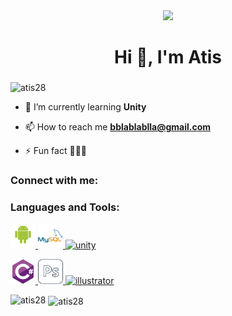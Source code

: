 <div align="center">
  <img height="200" src="https://www.icegif.com/wp-content/uploads/icegif-4058.gif"  />
</div>

<h1 align="center">Hi 👋, I'm Atis</h1>
<h3 align="center"></h3>

<p align="left"> <img src="https://komarev.com/ghpvc/?username=atis28&label=Profile%20views&color=0e75b6&style=flat" alt="atis28" /> </p>

- 🌱 I’m currently learning **Unity**

- 📫 How to reach me **bblablablla@gmail.com**

- ⚡ Fun fact **🍋🍋🍋**

<h3 align="left">Connect with me:</h3>
<p align="left">
</p>

<h3 align="left">Languages and Tools:</h3>
<p align="left"> 
  <a href="https://developer.android.com" target="_blank" rel="noreferrer"> <img src="https://raw.githubusercontent.com/devicons/devicon/master/icons/android/android-original-wordmark.svg" alt="android" width="40" height="40"/> </a>   <a href="https://www.mysql.com/" target="_blank" rel="noreferrer"> <img src="https://raw.githubusercontent.com/devicons/devicon/master/icons/mysql/mysql-original-wordmark.svg" alt="mysql" width="40" height="40"/> </a> 
  <a href="https://unity.com/" target="_blank" rel="noreferrer"> <img src="https://www.vectorlogo.zone/logos/unity3d/unity3d-icon.svg" alt="unity" width="40" height="40"/> </a> </p> <a href="https://www.w3schools.com/cs/" target="_blank" rel="noreferrer"> <img src="https://raw.githubusercontent.com/devicons/devicon/master/icons/csharp/csharp-original.svg" alt="csharp" width="40" height="40"/> </a> 
  <a href="https://www.photoshop.com/en" target="_blank" rel="noreferrer"> <img src="https://raw.githubusercontent.com/devicons/devicon/master/icons/photoshop/photoshop-line.svg" alt="photoshop" width="40" height="40"/> </a> <a href="https://www.adobe.com/in/products/illustrator.html" target="_blank" rel="noreferrer"> <img src="https://www.vectorlogo.zone/logos/adobe_illustrator/adobe_illustrator-icon.svg" alt="illustrator" width="40" height="40"/> </a> 
 

<p><img align="left" src="https://github-readme-stats.vercel.app/api/top-langs?username=atis28&show_icons=true&locale=en&layout=compact" alt="atis28" /></p>

<p>&nbsp;<img align="center" src="https://github-readme-stats.vercel.app/api?username=atis28&show_icons=true&locale=en" alt="atis28" /></p>
